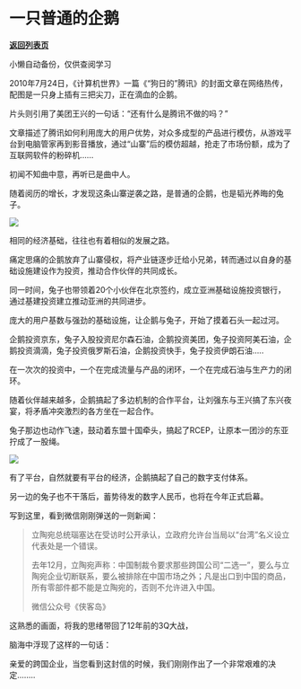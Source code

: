 # 一只普通的企鹅

[**返回列表页**](/gzh/政事堂2019)

小懒自动备份，仅供查阅学习

2010年7月24日，《计算机世界》一篇《“狗日的”腾讯》的封面文章在网络热传，配图是一只身上插有三把尖刀，正在滴血的企鹅。

  

片头则引用了美团王兴的一句话：“还有什么是腾讯不做的吗？”

  

文章描述了腾讯如何利用庞大的用户优势，对众多成型的产品进行模仿，从游戏平台到电脑管家再到影音播放，通过“山寨”后的模仿超越，抢走了市场份额，成为了互联网软件的粉碎机......

  

初闻不知曲中意，再听已是曲中人。  

  

随着阅历的增长，才发现这条山寨逆袭之路，是普通的企鹅，也是韬光养晦的兔子。

  

![](https://mmbiz.qpic.cn/mmbiz_jpg/rxhS23yu8cMtK8RGQBYw3icyf1XVCHdLuevT9VEJia6g6Jgf1ewGuhtx8iaHqoUe0QK2KpDBTmx5XMgFl5L39qNmA/640?wx_fmt=jpeg)

  

相同的经济基础，往往也有着相似的发展之路。  

  

痛定思痛的企鹅放弃了山寨侵权，将产业链逐步迁给小兄弟，转而通过以自身的基础设施建设作为投资，推动合作伙伴的共同成长。

  

同一时间，兔子也带领着20个小伙伴在北京签约，成立亚洲基础设施投资银行，通过基建投资建立推动亚洲的共同进步。

  

庞大的用户基数与强劲的基础设施，让企鹅与兔子，开始了摸着石头一起过河。

  

企鹅投资京东，兔子入股投资尼尔森石油，企鹅投资美团，兔子投资阿美石油，企鹅投资滴滴，兔子投资俄罗斯石油，企鹅投资快手，兔子投资伊朗石油.....

  

在一次次的投资中，一个在完成流量与产品的闭环，一个在完成石油与生产力的闭环。

  

随着伙伴越来越多，企鹅搞起了多边机制的合作平台，让刘强东与王兴搞了东兴夜宴，将矛盾冲突激烈的各方坐在一起合作。

  

兔子那边也动作飞速，鼓动着东盟十国牵头，搞起了RCEP，让原本一团沙的东亚拧成了一股绳。

  

![](https://mmbiz.qpic.cn/mmbiz_jpg/rxhS23yu8cMtK8RGQBYw3icyf1XVCHdLudCadI0yO0iaOd5hFZUKqxibKACPkiar7u2KqPKBicuSMZjTHT3n7JZGibOw/640?wx_fmt=jpeg)

  

有了平台，自然就要有平台的经济，企鹅搞起了自己的数字支付体系。

  

另一边的兔子也不干落后，蓄势待发的数字人民币，也将在今年正式启幕。

  

写到这里，看到微信刚刚弹送的一则新闻：

> 立陶宛总统瑙塞达在受访时公开承认，立政府允许台当局以“台湾”名义设立代表处是一个错误。
>
>  
>
>
>
> 去年12月，立陶宛声称：中国制裁令要求那些跨国公司“二选一”，要么与立陶宛企业切断联系，要么被排除在中国市场之外；凡是出口到中国的商品，所有零部件都不能是立陶宛的，否则不允许进入中国。
>
> 微信公众号《侠客岛》

  

这熟悉的画面，将我的思绪带回了12年前的3Q大战，

  

脑海中浮现了这样的一句话：

  

亲爱的跨国企业，当您看到这封信的时候，我们刚刚作出了一个非常艰难的决定........  
  

